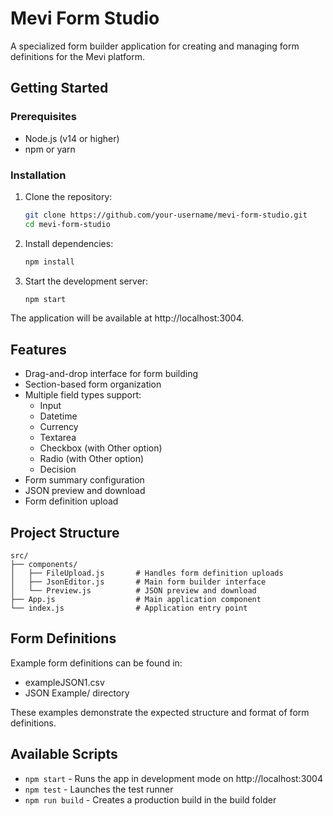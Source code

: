 # Mevi Form Studio  

A specialized form builder application for creating and managing form definitions for the Mevi platform.  

## Getting Started  

### Prerequisites  
- Node.js (v14 or higher)  
- npm or yarn  

### Installation  

1. Clone the repository:  
   ```bash
   git clone https://github.com/your-username/mevi-form-studio.git
   cd mevi-form-studio
   ```

2. Install dependencies:
   ```bash
   npm install
   ```

3. Start the development server:
   ```bash
   npm start
   ```

The application will be available at http://localhost:3004.

## Features
- Drag-and-drop interface for form building
- Section-based form organization
- Multiple field types support:
  - Input
  - Datetime
  - Currency
  - Textarea
  - Checkbox (with Other option)
  - Radio (with Other option)
  - Decision
- Form summary configuration
- JSON preview and download
- Form definition upload

## Project Structure

```
src/
├── components/
│   ├── FileUpload.js       # Handles form definition uploads
│   ├── JsonEditor.js       # Main form builder interface
│   └── Preview.js          # JSON preview and download
├── App.js                  # Main application component
└── index.js                # Application entry point
```

## Form Definitions

Example form definitions can be found in:
- exampleJSON1.csv
- JSON Example/ directory

These examples demonstrate the expected structure and format of form definitions.

## Available Scripts
- `npm start` - Runs the app in development mode on http://localhost:3004
- `npm test` - Launches the test runner
- `npm run build` - Creates a production build in the build folder

